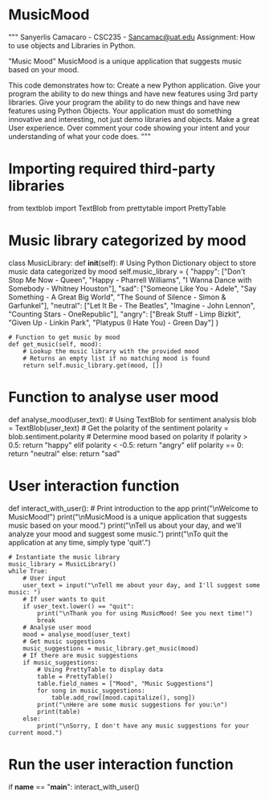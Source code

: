 # MusicMood
"""
Sanyerlis Camacaro - CSC235 - Sancamac@uat.edu Assignment:
How to use objects and Libraries in Python.

"Music Mood"
MusicMood is a unique application that suggests music based on your mood.

This code demonstrates how to:
Create a new Python application.
Give your program the ability to do new things and have new features using 3rd party libraries.
Give your program the ability to do new things and have new features using Python Objects.
Your application must do something innovative and interesting, not just demo libraries and objects.
Make a great User experience.
Over comment your code showing your intent and your understanding of what your code does.
"""

# Importing required third-party libraries
from textblob import TextBlob
from prettytable import PrettyTable


# Music library categorized by mood
class MusicLibrary:
    def __init__(self):
        # Using Python Dictionary object to store music data categorized by mood
        self.music_library = {
            "happy": ["Don't Stop Me Now - Queen", "Happy - Pharrell Williams", "I Wanna Dance with Somebody - Whitney Houston"],
            "sad": ["Someone Like You - Adele", "Say Something - A Great Big World", "The Sound of Silence - Simon & Garfunkel"],
            "neutral": ["Let It Be - The Beatles", "Imagine - John Lennon", "Counting Stars - OneRepublic"],
            "angry": ["Break Stuff - Limp Bizkit", "Given Up - Linkin Park", "Platypus (I Hate You) - Green Day"]
        }

    # Function to get music by mood
    def get_music(self, mood):
        # Lookup the music library with the provided mood
        # Returns an empty list if no matching mood is found
        return self.music_library.get(mood, [])


# Function to analyse user mood
def analyse_mood(user_text):
    # Using TextBlob for sentiment analysis
    blob = TextBlob(user_text)
    # Get the polarity of the sentiment
    polarity = blob.sentiment.polarity
    # Determine mood based on polarity
    if polarity > 0.5:
        return "happy"
    elif polarity < -0.5:
        return "angry"
    elif polarity == 0:
        return "neutral"
    else:
        return "sad"


# User interaction function
def interact_with_user():
    # Print introduction to the app
    print("\nWelcome to MusicMood!")
    print("\nMusicMood is a unique application that suggests music based on your mood.")
    print("\nTell us about your day, and we'll analyze your mood and suggest some music.")
    print("\nTo quit the application at any time, simply type 'quit'.")

    # Instantiate the music library
    music_library = MusicLibrary()
    while True:
        # User input
        user_text = input("\nTell me about your day, and I'll suggest some music: ")
        # If user wants to quit
        if user_text.lower() == "quit":
            print("\nThank you for using MusicMood! See you next time!")
            break
        # Analyse user mood
        mood = analyse_mood(user_text)
        # Get music suggestions
        music_suggestions = music_library.get_music(mood)
        # If there are music suggestions
        if music_suggestions:
            # Using PrettyTable to display data
            table = PrettyTable()
            table.field_names = ["Mood", "Music Suggestions"]
            for song in music_suggestions:
                table.add_row([mood.capitalize(), song])
            print("\nHere are some music suggestions for you:\n")
            print(table)
        else:
            print("\nSorry, I don't have any music suggestions for your current mood.")


# Run the user interaction function
if __name__ == "__main__":
    interact_with_user()
